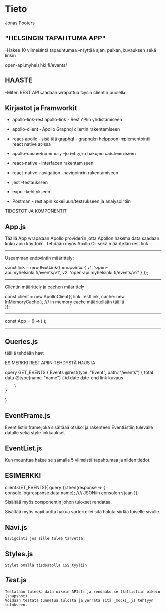 # Tieto

Jonas Pooters 

"HELSINGIN TAPAHTUMA APP" 
------------------------ 

-Hakee 10 viimeisintä tapauhtumaa 
-näyttää ajan, paikan, kuvauksen sekä linkin 

open-api.myhelsinki.fi/events/ 


HAASTE
------

-Miten REST API saadaan wrapattua täysin clientin puolella


Kirjastot ja Framworkit
------------------------

- apollo-link-rest
	apollo-link 
		- Rest APIin yhdistämiseen
- apollo-client
		- Apollo Graphql clientin rakentamiseen 
- react-apollo
		- sisältää graphql 
		- graphql:n helppoon implementointii react native apissa 
- apollo-cache-inmemory
		-jo tehtyjen hakujen catcheemiseen
- react-native
		- interfacen rakentamiseen 
- react-native-navigation
		-navigoinnin rakentamiseen 

- jest 
		-testaukseen
- expo 
		-kehitykseen 

- Postman - rest apin kokeiluun/testaukseen ja analysointiin 


TIDOSTOT JA KOMPONENTIT 

App.js
------

Täällä App wrapataan Apollo provideriin jotta Apollon hakema data saadaan koko apin käyttöön.
Tehdään myös Apollo Cli sekä määritellän rest link 

-----------------

Useamman endpointin määrittely:

 const link = new RestLink({ endpoints: { v1: 'open-api.myhelsinki.fi/events/v1', v2: 'open-api.myhelsinki.fi/events/v2' } });

--------------------

Clientin määrittely ja cachen määrittely

const client = new ApolloClient({
  link: restLink,
  cache: new InMemoryCache(),     /// in memory cache määritellään täällä  
});


--------------------------

const App = () => (
  <ApolloProvider client={client}>
    <MyRootComponent />
  </ApolloProvider>
);



----------------------------


Queries.js 
---------
	
täällä tehdään haut 

ESIMERKKI REST APIIN TEHDYSTÄ HAUSTA 

query GET_EVENTS {
	Events @rest(type: "Event", path: "/events") {
		total
		data @type(name: "name") {
			id
			date
			date-end
			link
			kuvaus

		}
	}
}



EventFrame.js
-------------


Event listin frame joka sisältäää otsikot ja rakenteen EventListiin tulevalle datalle sekä style linkkaukset 

EventList.js
------------

Kun <Eventlist /> mounttaa hakee se samalla 5 viimeistä tapahtumaa ja niiden tiedot.

ESIMERKKI 
--------

client.GET_EVENTS({ query }).then(response => {
  console.log(response.data.name);                 //// JSONiin consolen sijaan
});

Sisältää myös <Flatlist /> componentin johon tulokset rendataa.

Sisältää myös napit uutta hakua varten ellei sitä haluta siirtää toiselle sivulle. 


Navi.js 
-------

	Navigointi jos sille tulee tarvetta 

Styles.js 
---------
	
	Stylet omalla tiedostolla CSS tyyliin 



_Test_.js 
---------

	Testataan tuleeko data oikein APIsta ja rendaako se flatlistiin oikein (snapshot). 
	Voidaan testata tunnetua tulosta ja verrata sitä _mocks_.js tehtyyn tulokseen. 







